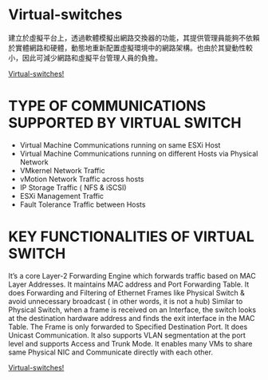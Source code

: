 # Virtual-switches
建立於虛擬平台上，透過軟體模擬出網路交換器的功能，其提供管理員能夠不依賴於實體網路和硬體，動態地重新配置虛擬環境中的網路架構。也由於其變動性較小，因此可減少網路和虛擬平台管理人員的負擔。 

[Virtual-switches!](http://www.govmlab.com/wp-content/uploads/2016/02/vNetworking-vSwitch-768x576.jpg)

# TYPE OF COMMUNICATIONS SUPPORTED BY VIRTUAL SWITCH
- Virtual Machine Communications running on same ESXi Host
- Virtual Machine Communications running on different Hosts via Physical Network
- VMkernel Network Traffic
- vMotion Network Traffic across hosts
- IP Storage Traffic ( NFS & iSCSI)
- ESXi Management Traffic
- Fault Tolerance Traffic between Hosts

# KEY FUNCTIONALITIES OF VIRTUAL SWITCH 
It’s a core Layer-2 Forwarding Engine which forwards traffic based on MAC Layer Addresses.
It maintains MAC address and Port Forwarding Table.
It does Forwarding and Filtering of Ethernet Frames like Physical Switch & avoid unnecessary broadcast ( in other words, it is not a hub)
Similar to Physical Switch, when a frame is received on an Interface, the switch looks at the destination hardware address and finds the exit interface in the MAC Table. The Frame is only forwarded to Specified Destination Port. It does Unicast Communication.
It also supports VLAN segmentation at the port level and supports Access and Trunk Mode.
It enables many VMs to share same Physical NIC and Communicate directly with each other.

[Virtual-switches!](http://www.govmlab.com/wp-content/uploads/2016/02/Obj2.1_vSwitch01.gif)


